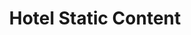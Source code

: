 ---
title: Hotel Static Content
api:
  file: TravClan-Hotels-Partner-APIs.yaml
  operationId: get_api-v1-hotels-hotel-id-static-content
hidden: false
---